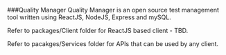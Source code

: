 ###Quality Manager
Quality Manager is an open source test management tool written using ReactJS, NodeJS, Express and mySQL.

Refer to packages/Client folder for ReactJS based client - TBD.

Refer to pacakges/Services folder for APIs that can be used by any client.